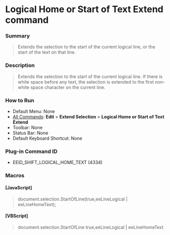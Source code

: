 # Logical Home or Start of Text Extend command

### Summary

> Extends the selection to the start of the current logical line, or the start
> of the text on that line.

### Description

> Extends the selection to the start of the current logical line. If there is
> white space before any text, the selection is extended to the first
> non-white space character on the current line.

### How to Run

- Default Menu: None
- [All Commands](../tools/all_commands): **Edit** \> **Extend Selection**
\> **Logical Home or Start of Text**
**Extend**
- Toolbar: None
- Status Bar: None
- Default Keyboard Shortcut: None

### Plug-in Command ID

- EEID\_SHIFT\_LOGICAL\_HOME\_TEXT (4334)

### Macros

#### \[JavaScript\]

> document.selection.StartOfLine(true,eeLineLogical \| eeLineHomeText);

#### \[VBScript\]

> document.selection.StartOfLine true,eeLineLogical \| eeLineHomeText
